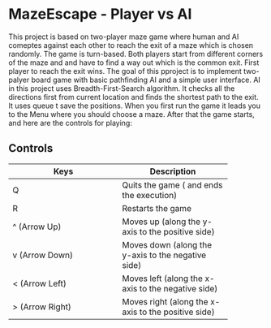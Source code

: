 # MazeEscape - Player vs AI
This project is based on two-player maze game where human and AI comeptes against each other to reach the exit of a maze which is chosen randomly. The game is turn-based. Both players start from different corners of the maze and
and have to find a way out which is the common exit. First player to reach the exit wins.
The goal of this pproject is to implement two-palyer board game with basic pathfinding AI and a simple user interface.
AI in this project uses Breadth-First-Search algorithm. It checks all the directions first from current location and finds the shortest path to the exit. It uses queue t save the positions.
When you first run the game it leads you to the Menu where you should choose a maze. After that the game starts, and here are the controls for playing:
## Controls
<table>
    <thead>
        <tr>
            <th width="200">Keys</th>
            <th width="200" >Description</th>
        </tr>
    </thead>
    <tbody>
        <tr>
            <td>Q</td>
            <td>Quits the game ( and ends the execution)</td>
        </tr>
        <tr>
            <td>R</td>
            <td>Restarts the game</td>
        </tr>
        <tr>
            <td>^ (Arrow Up)</td>
            <td>Moves up (along the y-axis to the positive side)</td>
        </tr>
        <tr>
            <td> v (Arrow Down) </td>
            <td> Moves down (along the y-axis to the negative side)</td>
        </tr>
        <tr>
            <td>< (Arrow Left)</td>
            <td>Moves left (along the x-axis to the negative side)</td>
        </tr>
        <tr>
            <td>> (Arrow Right)</td>
            <td>Moves right (along the x-axis to the positive side)</td>
        </tr>
    </tbody>
</table>